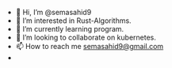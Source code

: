 - 👋 Hi, I’m @semasahid9
- 👀 I’m interested in Rust-Algorithms.
- 🌱 I’m currently learning program.
- 💞️ I’m looking to collaborate on kubernetes.
- 📫 How to reach me semasahid9@gmail.com
- 
<!---
semasahid9/semasahid9 is a ✨ special ✨ repository because its `README.md` (this file) appears on your GitHub
You can 
----
